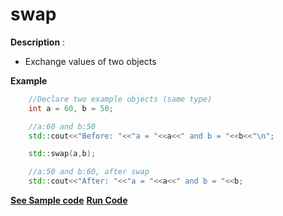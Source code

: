 # swap

**Description** :
- Exchange values of two objects

**Example**
```cpp
	//Declare two example objects (same type)
	int a = 60, b = 50;

	//a:60 and b:50
	std::cout<<"Before: "<<"a = "<<a<<" and b = "<<b<<"\n";

	std::swap(a,b); 	

	//a:50 and b:60, after swap
	std::cout<<"After: "<<"a = "<<a<<" and b = "<<b;

```
**[See Sample code](../snippets/algorithm/swap.cpp)**
**[Run Code](https://rextester.com/TYQP43703)**
